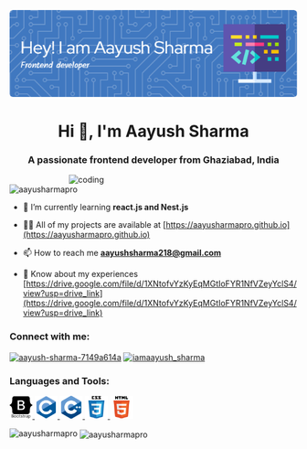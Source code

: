 ![Header](https://github.com/AayuSharmaPro/AayuSharmaPro/blob/main/github-header-image.png)

<h1 align="center">Hi 👋, I'm Aayush Sharma</h1>
<h3 align="center">A passionate frontend developer from Ghaziabad, India</h3>

<img align="right" alt="coding" width="400" src="https://user-images.githubusercontent.com/55389276/140866485-8fb1c876-9a8f-4d6a-98dc-08c4981eaf70.gif">

<p align="left"> <img src="https://komarev.com/ghpvc/?username=aayusharmapro&label=Profile%20views&color=0e75b6&style=flat" alt="aayusharmapro" /> </p>

- 🌱 I’m currently learning **react.js and Nest.js**

- 👨‍💻 All of my projects are available at [https://aayusharmapro.github.io](https://aayusharmapro.github.io)

- 📫 How to reach me **aayushsharma218@gmail.com**

- 📄 Know about my experiences [https://drive.google.com/file/d/1XNtofvYzKyEqMGtIoFYR1NfVZeyYclS4/view?usp=drive_link](https://drive.google.com/file/d/1XNtofvYzKyEqMGtIoFYR1NfVZeyYclS4/view?usp=drive_link)

<h3 align="left">Connect with me:</h3>
<p align="left">
<a href="https://linkedin.com/in/aayush-sharma-7149a614a" target="blank"><img align="center" src="https://raw.githubusercontent.com/rahuldkjain/github-profile-readme-generator/master/src/images/icons/Social/linked-in-alt.svg" alt="aayush-sharma-7149a614a" height="30" width="40" /></a>
<a href="https://instagram.com/iamaayush_sharma" target="blank"><img align="center" src="https://raw.githubusercontent.com/rahuldkjain/github-profile-readme-generator/master/src/images/icons/Social/instagram.svg" alt="iamaayush_sharma" height="30" width="40" /></a>
</p>

<h3 align="left">Languages and Tools:</h3>
<p align="left"> <a href="https://getbootstrap.com" target="_blank" rel="noreferrer"> <img src="https://raw.githubusercontent.com/devicons/devicon/master/icons/bootstrap/bootstrap-plain-wordmark.svg" alt="bootstrap" width="40" height="40"/> </a> <a href="https://www.cprogramming.com/" target="_blank" rel="noreferrer"> <img src="https://raw.githubusercontent.com/devicons/devicon/master/icons/c/c-original.svg" alt="c" width="40" height="40"/> </a> <a href="https://www.w3schools.com/cpp/" target="_blank" rel="noreferrer"> <img src="https://raw.githubusercontent.com/devicons/devicon/master/icons/cplusplus/cplusplus-original.svg" alt="cplusplus" width="40" height="40"/> </a> <a href="https://www.w3schools.com/css/" target="_blank" rel="noreferrer"> <img src="https://raw.githubusercontent.com/devicons/devicon/master/icons/css3/css3-original-wordmark.svg" alt="css3" width="40" height="40"/> </a> <a href="https://www.w3.org/html/" target="_blank" rel="noreferrer"> <img src="https://raw.githubusercontent.com/devicons/devicon/master/icons/html5/html5-original-wordmark.svg" alt="html5" width="40" height="40"/> </a> </p>

<p><img align="left" src="https://github-readme-stats.vercel.app/api/top-langs?username=aayusharmapro&show_icons=true&locale=en&layout=compact" alt="aayusharmapro" /></p>

<p>&nbsp;<img align="center" src="https://github-readme-stats.vercel.app/api?username=aayusharmapro&show_icons=true&locale=en" alt="aayusharmapro" /></p>
